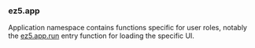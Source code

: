 ### ez5.app

Application namespace contains functions specific for user roles,
notably the [ez5.app.run](run/run.md) entry function for loading the specific
UI.
